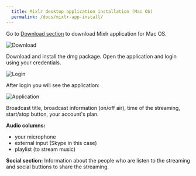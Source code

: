 ```yaml
---
  title: Mixlr desktop application installation (Mac OS)
  permalink: /docs/mixlr-app-install/
---
```

Go to [Download section](https://mixlr.com/download/) to download Mixlr application for Mac OS.

![Download](../images/mixlr-pics/mixlr-1.png)

Download and install the dmg package.
Open the application and login using your credentials.

![Login](../images/mixlr-pics/mixlr-2.png)

After login you will see the application:


![Application](../images/mixlr-pics/mixlr-3.png)


Broadcast title, broadcast information (on/off air), time of the streaming, start/stop button, your account's plan.

__Audio columns:__
- your microphone
- external input (Skype in this case)
- playlist (to stream music)

__Social section:__
Information about the people who are listen to the streaming and social buttions to share the streaming. 

